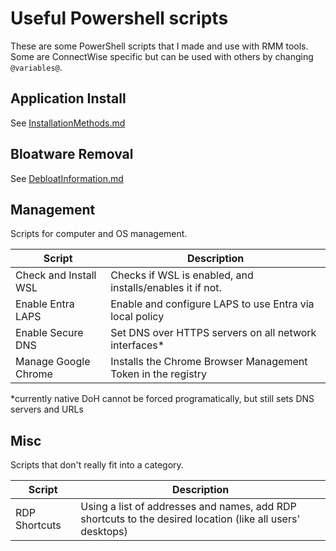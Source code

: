 # Useful Powershell scripts

These are some PowerShell scripts that I made and use with RMM tools. Some are ConnectWise specific but can be used with others by changing `@variables@`.

## Application Install

See [InstallationMethods.md](./Application%20Install/README.md)

## Bloatware Removal

See [DebloatInformation.md](./Bloatware%20Removal/README.md)

## Management

Scripts for computer and OS management.

| Script                | Description                                                  |
| --------------------- | ------------------------------------------------------------ |
| Check and Install WSL | Checks if WSL is enabled, and installs/enables it if not.    |
| Enable Entra LAPS     | Enable and configure LAPS to use Entra via local policy      |
| Enable Secure DNS     | Set DNS over HTTPS servers on all network interfaces*        |
| Manage Google Chrome  | Installs the Chrome Browser Management Token in the registry |

*currently native DoH cannot be forced programatically, but still sets DNS servers and URLs

## Misc

Scripts that don't really fit into a category.

| Script        |   Description                                                                                             |
| ------------- | --------------------------------------------------------------------------------------------------------- |
| RDP Shortcuts | Using a list of addresses and names, add RDP shortcuts to the desired location (like all users' desktops) |

